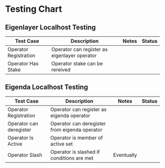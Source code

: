 # Testing Chart

## Eigenlayer Localhost Testing
| Test Case             | Description                                  | Notes | Status |
|-----------------------|----------------------------------------------|-------|--------|
| Operator Registration | Operator can register as eigenlayer operator |       |        |
| Operator Has Stake    | Operator stake can be rereived               |       |        |

## Eigenda Localhost Testing
| Test Case               | Description                                   | Notes      | Status |
|-------------------------|-----------------------------------------------|------------|--------|
| Operator Registration   | Operator can register as eigenda operator     |            |        |
| Operator can deregister | Operator can deregister from eigenda operator |            |        |
| Operator Is Active      | Operator is member of active set              |            |        |
| Operator Slash          | Operator is slashed if conditions are met     | Eventually |        |

